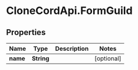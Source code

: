 # CloneCordApi.FormGuild

## Properties

Name | Type | Description | Notes
------------ | ------------- | ------------- | -------------
**name** | **String** |  | [optional] 


